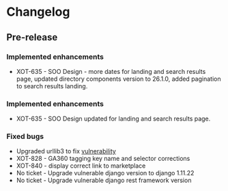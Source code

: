 # Changelog

## Pre-release

### Implemented enhancements
- XOT-635 - SOO Design - more dates  for landing and search results page, updated directory components version to 26.1.0, added pagination to search results landing.

### Implemented enhancements
- XOT-635 - SOO Design updated for landing and search results page.

### Fixed bugs
- Upgraded urllib3 to fix [vulnerability](https://nvd.nist.gov/vuln/detail/CVE-2019-11324)
- XOT-828 - GA360 tagging key name and selector corrections
- XOT-840 - display correct link to marketplace
- No ticket - Upgrade vulnerable django version to django 1.11.22
- No ticket - Upgrade vulnerable django rest framework version
